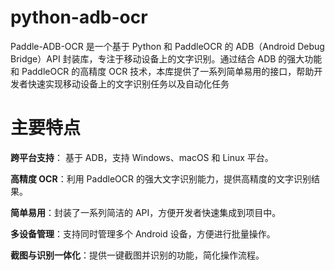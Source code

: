 # python-adb-ocr
Paddle-ADB-OCR 是一个基于 Python 和 PaddleOCR 的 ADB（Android Debug Bridge）API 封装库，专注于移动设备上的文字识别。通过结合 ADB 的强大功能和 PaddleOCR 的高精度 OCR 技术，本库提供了一系列简单易用的接口，帮助开发者快速实现移动设备上的文字识别任务以及自动化任务
# 主要特点
**跨平台支持**：
基于 ADB，支持 Windows、macOS 和 Linux 平台。

**高精度 OCR**：利用 PaddleOCR 的强大文字识别能力，提供高精度的文字识别结果。

**简单易用**：封装了一系列简洁的 API，方便开发者快速集成到项目中。

**多设备管理**：支持同时管理多个 Android 设备，方便进行批量操作。

**截图与识别一体化**：提供一键截图并识别的功能，简化操作流程。

